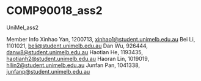 # COMP90018_ass2
UniMel_ass2

Member Info
Xinhao Yan, 1200713, xinhao1@student.unimelb.edu.au
Bei Li, 1101021, beli@student.unimelb.edu.au
Dan Wu, 926444, danw8@student.unimelb.edu.au
Haotian He, 1193435, haotianh2@student.unimelb.edu.au
Haoran Lin, 1019019, hllin2@student.unimelb.edu.au
Junfan Pan, 1041338, junfanp@student.unimelb.edu.au
